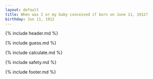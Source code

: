 ```yaml
---
layout: default
title: When was I or my baby conceived if born on June 11, 1912?
birthday: Jun 11, 1912
---
```


{% include header.md %}

{% include guess.md %}

{% include calculate.md %}

{% include safety.md %}

{% include footer.md %}



